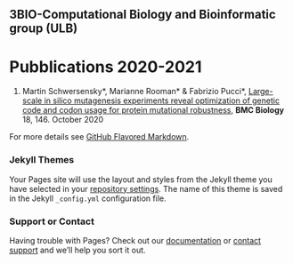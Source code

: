 ## 3BIO-Computational Biology and Bioinformatic group (ULB)

# Pubblications 2020-2021

1. Martin Schwersensky*, Marianne Rooman* & Fabrizio Pucci*, 
[Large-scale in silico mutagenesis experiments reveal optimization of genetic code 
and codon usage for protein mutational robustness](https://bmcbiol.biomedcentral.com/articles/10.1186/s12915-020-00870-9),
**BMC Biology** 18, 146. October 2020 

For more details see [GitHub Flavored Markdown](https://guides.github.com/features/mastering-markdown/).

### Jekyll Themes

Your Pages site will use the layout and styles from the Jekyll theme you have selected in your [repository settings](https://github.com/3BioCompBio/3BIOWeb/settings). The name of this theme is saved in the Jekyll `_config.yml` configuration file.

### Support or Contact

Having trouble with Pages? Check out our [documentation](https://docs.github.com/categories/github-pages-basics/) or [contact support](https://support.github.com/contact) and we’ll help you sort it out.
